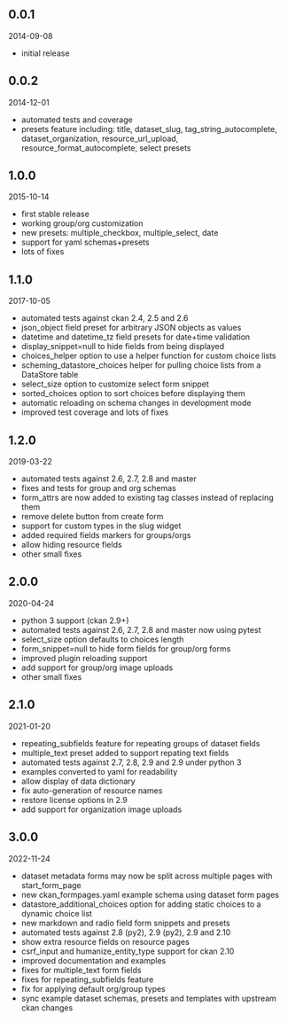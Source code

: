 ## 0.0.1

2014-09-08

* initial release


## 0.0.2

2014-12-01

* automated tests and coverage
* presets feature including: title, dataset_slug, tag_string_autocomplete,
  dataset_organization, resource_url_upload, resource_format_autocomplete,
  select presets


## 1.0.0

2015-10-14

* first stable release
* working group/org customization
* new presets: multiple_checkbox, multiple_select, date
* support for yaml schemas+presets
* lots of fixes


## 1.1.0

2017-10-05

* automated tests against ckan 2.4, 2.5 and 2.6
* json_object field preset for arbitrary JSON objects as values
* datetime and datetime_tz field presets for date+time validation
* display_snippet=null to hide fields from being displayed
* choices_helper option to use a helper function for custom choice lists
* scheming_datastore_choices helper for pulling choice lists from a
  DataStore table
* select_size option to customize select form snippet
* sorted_choices option to sort choices before displaying them
* automatic reloading on schema changes in development mode
* improved test coverage and lots of fixes


## 1.2.0

2019-03-22

* automated tests against 2.6, 2.7, 2.8 and master
* fixes and tests for group and org schemas
* form_attrs are now added to existing tag classes instead of replacing them
* remove delete button from create form
* support for custom types in the slug widget
* added required fields markers for groups/orgs
* allow hiding resource fields
* other small fixes


## 2.0.0

2020-04-24

* python 3 support (ckan 2.9+)
* automated tests against 2.6, 2.7, 2.8 and master now using pytest
* select_size option defaults to choices length
* form_snippet=null to hide form fields for group/org forms
* improved plugin reloading support
* add support for group/org image uploads
* other small fixes


## 2.1.0

2021-01-20

* repeating_subfields feature for repeating groups of dataset fields
* multiple_text preset added to support repating text fields
* automated tests against 2.7, 2.8, 2.9 and 2.9 under python 3
* examples converted to yaml for readability
* allow display of data dictionary
* fix auto-generation of resource names
* restore license options in 2.9
* add support for organization image uploads


## 3.0.0

2022-11-24

* dataset metadata forms may now be split across multiple pages with
  start_form_page
* new ckan_formpages.yaml example schema using dataset form pages
* datastore_additional_choices option for adding static choices
  to a dynamic choice list
* new markdown and radio field form snippets and presets
* automated tests against 2.8 (py2), 2.9 (py2), 2.9 and 2.10
* show extra resource fields on resource pages
* csrf_input and humanize_entity_type support for ckan 2.10
* improved documentation and examples
* fixes for multiple_text form fields
* fixes for repeating_subfields feature
* fix for applying default org/group types
* sync example dataset schemas, presets and templates with upstream ckan
  changes
